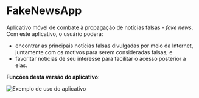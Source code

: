 # FakeNewsApp
Aplicativo móvel de combate à propagação de notícias falsas - *fake news*. Com este aplicativo, o usuário poderá: 
* encontrar as principais notícias falsas divulgadas por meio da Internet, juntamente com os motivos para serem consideradas falsas; e 
* favoritar notícias de seu interesse para facilitar o acesso posterior a elas.

**Funções desta versão do aplicativo**:

![Exemplo de uso do aplicativo](https://github.com/gcc132-mis/fakenewsapp/blob/aula1/sample_v1.gif)